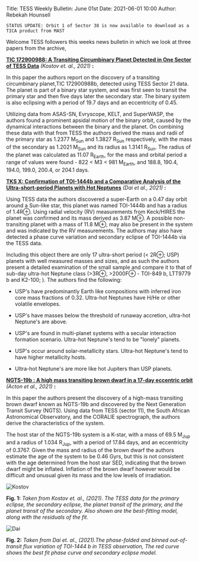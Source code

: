 Title: TESS Weekly Bulletin: June 01st
Date: 2021-06-01 10:00
Author: Rebekah Hounsell

`STATUS UPDATE: Orbit 1 of Sector 38 is now available to download as a TICA product from MAST`

Welcome TESS followers this weeks news bulletin in which we look at three papers from the archive, 

**[TIC 172900988: A Transiting Circumbinary Planet Detected in One Sector of TESS Data](https://arxiv.org/abs/2105.08614)** *(Kostov et. al., 2021)* **:**

In this paper the authors report on the discovery of a transiting circumbinary planet,TIC 172900988b, detected using TESS Sector 21 data. The planet is part of a binary star system, and was first seen to transit the primary star and then five days later the secondary star. The binary system is also eclipsing with a period of 19.7 days and an eccentricity of 0.45. 

Utilizing data from ASAS-SN, Evryscope, KELT, and SuperWASP, the authors found a prominent apsidal motion of the binary orbit, caused by the dynamical interactions between the binary and the planet. On combining these data with that from TESS the authors derived the mass and radii of the primary star as 1.2377 M<sub>Sun</sub> and 1.3827 R<sub>Sun</sub> respectively, with the mass of the secondary as 1.2021 M<sub>Sun</sub> and its radius as 1.3141 R<sub>Sun</sub>. The radius of the planet was calculated as 11.07 R<sub>Earth</sub>, for the mass and orbital period a range of values were found - 822 < M3 < 981 M<sub>Earth</sub>, and 188.8, 190.4, 194.0, 199.0, 200.4, or 204.1 days. 

**[TKS X: Confirmation of TOI-1444b and a Comparative Analysis of the Ultra-short-period Planets with Hot Neptunes](https://arxiv.org/abs/2105.08844)** *(Dai et al.,  2021)* **:**

Using TESS data the authors discovered a super-Earth on a 0.47 day orbit around a Sun-like star, this planet was named TOI-1444b and has a radius of 1.4R⊕. Using radial velocity (RV) measurements from Keck/HIRES the planet was confirmed and its mass derived as 3.87 M⊕. A possible non-transiting planet with a mass of 11.8 M⊕, may also be present in the system and was indicated by the RV measurements. The authors may also have detected a phase curve variation and secondary eclipse of TOI-1444b via the TESS data.

Including this object there are only 17 ultra-short period (< 2R⊕; USP) planets with well measured masses and sizes, and as such the authors present a detailed examination of the small sample and compare it to that of sub-day ultra-hot Neptune class (>3R⊕, >2000F⊕  - TOI-849 b, LTT9779 b and K2-100; ). The authors find the following: 

* USP's have predominantly Earth like compositions with inferred iron core mass fractions of 0.32. Ultra-hot Neptunes have H/He or other volatile envelopes.
	
* USP's have masses below the threshold of runaway accretion, ultra-hot Neptune's are above. 
	
* USP's are found in multi-planet systems with a  secular interaction formation scenario. Ultra-hot Neptune's tend to be "lonely" planets. 
	
* USP's occur around solar-metallicity stars. Ultra-hot Neptune's tend to have higher metallicity hosts. 
	
* Ultra-hot Neptune's are more like hot Jupiters than USP planets. 

**[NGTS-19b : A high mass transiting brown dwarf in a 17-day eccentric orbit](https://arxiv.org/abs/2105.08574)** *(Acton et al.,  2021)* **:**

In this paper the authors present the discovery of a high-mass transiting brown dwarf known as NGTS-19b and discovered by the Next Generation Transit Survey (NGTS). Using data from TESS (sector 11), the South African Astronomical Observatory, and  the CORALIE spectrograph, the authors derive the characteristics of the system. 

The host star of the NGTS-19b  system is a K-star, with a mass of 69.5 M<sub>Jup</sub> and a radius of 1.034 R<sub>Jup</sub>, with a period of 17.84 days, and an eccentricity of 0.3767. Given the mass and radius of the brown dwarf the authors estimate the age of the system to be 0.46 Gyrs, but this is not consistent with the age determined from the host star SED, indicating that the brown dwarf might be inflated. Inflation of the brown dwarf however would be difficult and unusual given its mass and the low levels of irradiation. 


![Kostov](images/Kostov.png)

**Fig. 1:** *Taken from Kostov et. al., (2021). The TESS data for the primary eclipse, the secondary eclipse, the planet transit of the primary, and the planet transit of the secondary. Also shown are the best-fitting model, along with the residuals of the fit.*

![Dai](images/Dai.png)

**Fig. 2:** *Taken from Dai et. al., (2021).The phase-folded and binned out-of-transit flux variation of TOI-1444 b in TESS observation, The red curve shows the best fit phase curve and secondary eclipse model.* 


